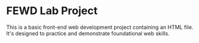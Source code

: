 # FEWD Lab Project

This is a basic front-end web development project containing an HTML file. It's designed to practice and demonstrate foundational web skills.

